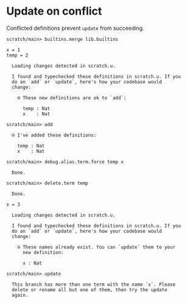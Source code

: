# Update on conflict

Conflicted definitions prevent `update` from succeeding.

``` ucm :hide
scratch/main> builtins.merge lib.builtins

```

``` unison
x = 1
temp = 2
```

``` ucm :added-by-ucm
  Loading changes detected in scratch.u.

  I found and typechecked these definitions in scratch.u. If you
  do an `add` or `update`, here's how your codebase would
  change:
  
    ⍟ These new definitions are ok to `add`:
    
      temp : Nat
      x    : Nat

```

``` ucm
scratch/main> add

  ⍟ I've added these definitions:
  
    temp : Nat
    x    : Nat

scratch/main> debug.alias.term.force temp x

  Done.

scratch/main> delete.term temp

  Done.

```

``` unison
x = 3
```

``` ucm :added-by-ucm
  Loading changes detected in scratch.u.

  I found and typechecked these definitions in scratch.u. If you
  do an `add` or `update`, here's how your codebase would
  change:
  
    ⍟ These names already exist. You can `update` them to your
      new definition:
    
      x : Nat

```

``` ucm :error
scratch/main> update

  This branch has more than one term with the name `x`. Please
  delete or rename all but one of them, then try the update
  again.

```
